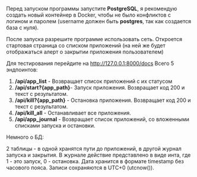 Перед запуском программы запустите **PostgreSQL**, я рекомендую создать новый контейнер в Docker, чтобы не было конфликтов с логином и паролем (username должен быть **postgres**, так как создается база с нуля).

После запуска разрешите программе использовать сеть. Откроется стартовая страница со списком приложений (на ней же будет отображаться алерт о закрытии приложения пользователем)

Для тестирования перейдите на http://127.0.0.1:8000/docs
Всего 5 эндпоинтов: 

1) **/api/app_list** - Возвращает список приложений с их статусом
2) **/api/start?{app_path}**- Запуск приложения. Возвращает код 200 и текст с результатом. 
3) **/api/kill?{app_path}** - Остановка приложения. Возвращает код 200 и текст с результатом.
4) **/api/kill_all** - Останавливает все приложения.
5) **/api/app_journal** - Возвращает список приложений, со вложенными списками запуска и остановки.

Немного о БД:

2 таблицы - в одной хранятся пути до приложений, в другой журнал запуска и закрытия. В журнале действие представлено в виде инта, где 1 - это запуск, 0 - остановка. Дата хранится в формате timestamp без часового пояса. Записи сохраняются в UTC+0 (utcnow()).
